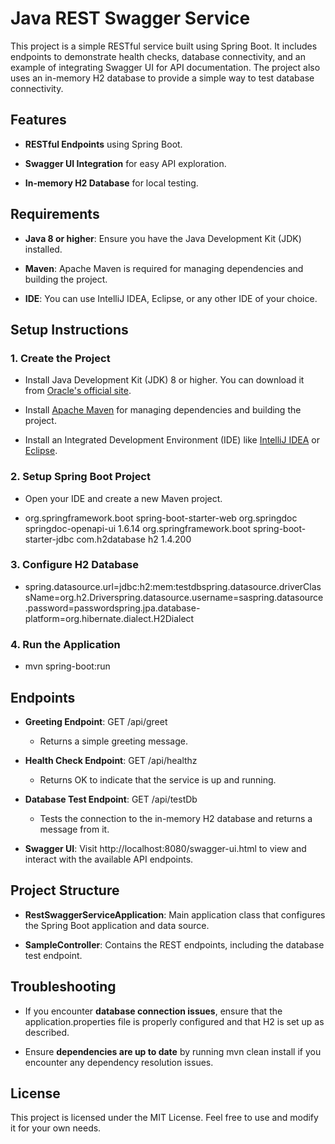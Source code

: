 Java REST Swagger Service
=========================

This project is a simple RESTful service built using Spring Boot. It includes endpoints to demonstrate health checks, database connectivity, and an example of integrating Swagger UI for API documentation. The project also uses an in-memory H2 database to provide a simple way to test database connectivity.

Features
--------

*   **RESTful Endpoints** using Spring Boot.
    
*   **Swagger UI Integration** for easy API exploration.
    
*   **In-memory H2 Database** for local testing.
    

Requirements
------------

*   **Java 8 or higher**: Ensure you have the Java Development Kit (JDK) installed.
    
*   **Maven**: Apache Maven is required for managing dependencies and building the project.
    
*   **IDE**: You can use IntelliJ IDEA, Eclipse, or any other IDE of your choice.
    

Setup Instructions
------------------

### 1\. Create the Project

*   Install Java Development Kit (JDK) 8 or higher. You can download it from [Oracle's official site](https://www.oracle.com/java/technologies/javase-downloads.html).
    
*   Install [Apache Maven](https://maven.apache.org/download.cgi) for managing dependencies and building the project.
    
*   Install an Integrated Development Environment (IDE) like [IntelliJ IDEA](https://www.jetbrains.com/idea/) or [Eclipse](https://www.eclipse.org/downloads/).
    

### 2\. Setup Spring Boot Project

*   Open your IDE and create a new Maven project.
    
*   org.springframework.boot spring-boot-starter-web org.springdoc springdoc-openapi-ui 1.6.14 org.springframework.boot spring-boot-starter-jdbc com.h2database h2 1.4.200
    

### 3\. Configure H2 Database

*   spring.datasource.url=jdbc:h2:mem:testdbspring.datasource.driverClassName=org.h2.Driverspring.datasource.username=saspring.datasource.password=passwordspring.jpa.database-platform=org.hibernate.dialect.H2Dialect
    

### 4\. Run the Application

*   mvn spring-boot:run
    

Endpoints
---------

*   **Greeting Endpoint**: GET /api/greet
    
    *   Returns a simple greeting message.
        
*   **Health Check Endpoint**: GET /api/healthz
    
    *   Returns OK to indicate that the service is up and running.
        
*   **Database Test Endpoint**: GET /api/testDb
    
    *   Tests the connection to the in-memory H2 database and returns a message from it.
        
*   **Swagger UI**: Visit http://localhost:8080/swagger-ui.html to view and interact with the available API endpoints.
    

Project Structure
-----------------

*   **RestSwaggerServiceApplication**: Main application class that configures the Spring Boot application and data source.
    
*   **SampleController**: Contains the REST endpoints, including the database test endpoint.
    

Troubleshooting
---------------

*   If you encounter **database connection issues**, ensure that the application.properties file is properly configured and that H2 is set up as described.
    
*   Ensure **dependencies are up to date** by running mvn clean install if you encounter any dependency resolution issues.
    

License
-------

This project is licensed under the MIT License. Feel free to use and modify it for your own needs.